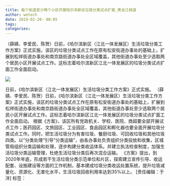 ```yaml
---
title: 每个街道至少两个小区开展哈尔滨新区垃圾分类试点扩面_黑龙江频道
author: wetech
date: 2019-02-20- 08:05
tags: 
categories: 
---
```

（薛婧、李爱民、陈贺）日前，《哈尔滨新区（江北一体发展区）生活垃圾分类工作方案》正式实施，该区的垃圾分类试点工作在原有松安街道办事处的基础上，扩展到松祥街道办事处和南京路街道办事处全区域覆盖，其他街道办事处至少选取两个居民小区开展试点工作。这标志着哈尔滨新区江北一体发展区的垃圾分类试点扩面工作全面启动。
<!-- more -->
                
<img align="center" border="0" src="http://p2.ifengimg.com/a/2016/0810/204c433878d5cf9size1_w16_h16.png" />
                
            
日前，《哈尔滨新区（江北一体发展区）生活垃圾分类工作方案》正式实施。
（薛婧、李爱民、陈贺）日前，《哈尔滨新区（江北一体发展区）生活垃圾分类工作方案》正式实施，该区的垃圾分类试点工作在原有松安街道办事处的基础上，扩展到松祥街道办事处和南京路街道办事处全区域覆盖，其他街道办事处至少选取两个居民小区开展试点工作。这标志着哈尔滨新区江北一体发展区的垃圾分类试点扩面工作全面启动。
根据《方案》，该区所有党政机关、学校、医院、商超要全部开展试点工作；医药园区、文旅园区、工业园区、食品园区和孵化器也要全面开展垃圾分类试点工作。同时，把生活垃圾分为有害垃圾、餐厨垃圾、可回收垃圾和其他垃圾四类。以“分类处理”引导“分类运输”，由各办事处负责组织分类投放和收集，区城管局组织分类运输和处理，逐步构建分类收运体系。并建立执法检查制度，加强生活垃圾分类运输管理，杜绝生活垃圾分类后再次混合运输。
《方案》提出，到2020年年底，形成若干生活垃圾分类示范单位和片区，探索建立宣传引导、收运配套、设施建设等方面的工作机制，基本建成垃圾分类收运处置系统，提升垃圾减量化、资源化、无害化水平，生活垃圾回收利用率达到35%以上。
[责任编辑：于洋]
标签：
 
 
 
             
